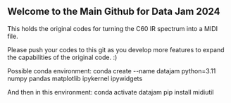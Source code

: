 ## Welcome to the Main Github for Data Jam 2024 

This holds the original codes for turning the C60 IR spectrum into a MIDI file.

Please push your codes to this git as you develop more features to expand the capabilities of the original code. :) 


Possible conda environment:
conda create --name datajam python=3.11 numpy pandas matplotlib ipykernel ipywidgets

And then in this environment:
conda activate datajam
pip install midiutil